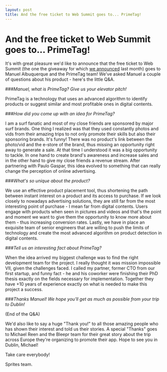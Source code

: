 ```yaml
---
layout: post
title: And the free ticket to Web Summit goes to... PrimeTag!
---
```


# And the free ticket to Web Summit goes to... PrimeTag!

It's with great pleasure we'd like to announce that the free ticket to Web Summit (the one the giveaway for which [we announced](http://blog.spritesapp.com/2014/08/19/get-your-free-ticket-to-web-summit-conference.html) last month) goes to Manuel Albuquerque and the PrimeTag team! We've asked Manuel a couple of questions about his product - here's the little Q&A.

###*Manuel, what is PrimeTag? Give us your elevator pitch!*

PrimeTag is a technology that uses an advanced algorithm to identify products or suggest similar and most profitable ones in digital contents. 

###*How did you come up with an idea for PrimeTag?*

I am a surf fanatic and most of my close friends are sponsored by major surf brands. One thing I realized was that they used constantly photos and vids from their amazing trips to not only promote their skills but also their sponsoring brands. It's funny! There was no product's link between the photo/vid and the e-store of the brand, thus missing an opportunity right away to generate a sale. At that time I understood it was a big opportunity to tackle. In one hand to create brand's awareness and increase sales and in the other hand to give my close friends a revenue stream. After partnering with Paulo Gaspar, this idea evolved to something that can really change the perception of online advertising. 

###*What's so unique about the product?*

We use an effective product placement tool, thus shortening the path between instant interest on a product and its access to purchase. If we look closely to nowadays advertising solutions, they are still far from the most interesting point of purchase - I mean far from digital contents. Users engage with products when seen in pictures and videos and that's the point and moment we want to give them the opportunity to know more about them - thus increasing conversion rates. Lastly, we have in place an exquisite team of senior engineers that are willing to push the limits of technology and create the most advanced algorithm on product detection in digital contents. 

###*Tell us an interesting fact about PrimeTag?*

When the idea arrived my biggest challenge was to find the right development team for the project. I really thought it was mission impossible VII, given the challenges faced. I called my partner, former CTO from our first startup, and funny fact - he and his coworker were finishing their PhD thesis exactly on the fields necessary for implementation. Together they have +10 years of experience exactly on what is needed to make this project a success.

###*Thanks Manuel! We hope you'll get as much as possible from your trip to Dublin!*

(End of the Q&A)

We'd also like to say a huge "Thank you!" to all those amazing people who has shown their interest and told us their stories. A special "Thanks" goes to Michael Reen and the Bleepr team for their great story about the trip across Europe they're organizing to promote their app. Hope to see you in Dublin, Michael! 

Take care everybody!

Sprites team.
